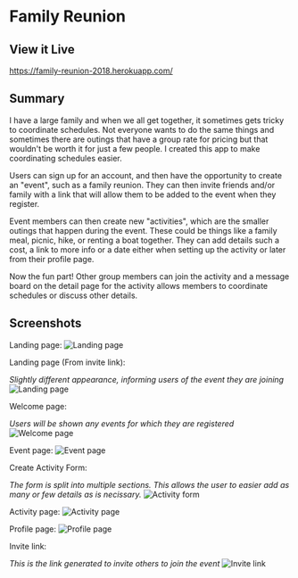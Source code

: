# Family Reunion

## View it Live
https://family-reunion-2018.herokuapp.com/

## Summary
I have a large family and when we all get together, it sometimes gets tricky to coordinate schedules. Not everyone wants to do the same things and sometimes there are outings that have a group rate for pricing but that wouldn't be worth it for just a few people. I created this app to make coordinating schedules easier.

Users can sign up for an account, and then have the opportunity to create an "event", such as a family reunion. They can then invite friends and/or family with a link that will allow them to be added to the event when they register. 

Event members can then create new "activities", which are the smaller outings that happen during the event. These could be things like a family meal, picnic, hike, or renting a boat together. They can add details such a cost, a link to more info or a date either when setting up the activity or later from their profile page. 

Now the fun part! Other group members can join the activity and a message board on the detail page for the activity allows members to coordinate schedules or discuss other details.

## Screenshots

Landing page:
![Landing page](/public/images/landing-page.PNG)

Landing page (From invite link):

*Slightly different appearance, informing users of the event they are joining*
![Landing page](pubic/images/invite-landing-page.PNG)

Welcome page:

*Users will be shown any events for which they are registered*
![Welcome page](public/images/welcome-page.PNG)

Event page:
![Event page](public/images/event-page.PNG)

Create Activity Form:

*The form is split into multiple sections. This allows the user to easier add as many or few details as is necissary.*
![Activity form](public/images/new-activity.PNG)

Activity page:
![Activity page](public/images/activity-page.PNG)

Profile page:
![Profile page](public/images/profile-page.PNG)

Invite link:

*This is the link generated to invite others to join the event*
![Invite link](public/images/invite-link.PNG)